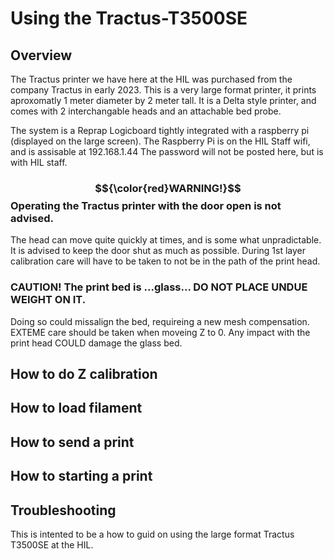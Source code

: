 # Using the Tractus-T3500SE

## Overview
The Tractus printer we have here at the HIL was purchased from the company Tractus in early 2023.
This is a very large format printer, it prints aproxomatly 1 meter diameter by 2 meter tall.
It is a Delta style printer, and comes with 2 interchangable heads and an attachable bed probe.

The system is a Reprap Logicboard tightly integrated with a raspberry pi (displayed on the large screen).
The Raspberry Pi is on the HIL Staff wifi, and is assisable at 192.168.1.44
The password will not be posted here, but is with HIL staff.

### $${\color{red}WARNING!}$$ Operating the Tractus printer with the door open is not advised.
The head can move quite quickly at times, and is some what unpradictable.
It is advised to keep the door shut as much as possible.
During 1st layer calibration care will have to be taken to not be in the path of the print head.

### CAUTION! The print bed is ...**glass**... DO NOT PLACE UNDUE WEIGHT ON IT.
Doing so could missalign the bed, requireing a new mesh compensation.
EXTEME care should be taken when moveing Z to 0. 
Any impact with the print head COULD damage the glass bed.
 
## How to do Z calibration

## How to load filament

## How to send a print

## How to starting a print

## Troubleshooting

 

This is intented to be a how to guid on using the large format Tractus T3500SE at the HIL.
